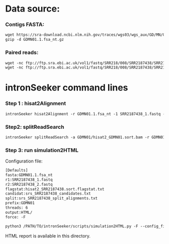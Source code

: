 Data source:
============

### Contigs FASTA: 

```diff
wget https://sra-download.ncbi.nlm.nih.gov/traces/wgs03/wgs_aux/GD/MN/GDMN01/GDMN01.1.fsa_nt.gz
gzip -d GDMN01.1.fsa_nt.gz
```

### Paired reads:

```diff
wget -nc ftp://ftp.sra.ebi.ac.uk/vol1/fastq/SRR218/008/SRR2187438/SRR2187438_1.fastq.gz
wget -nc ftp://ftp.sra.ebi.ac.uk/vol1/fastq/SRR218/008/SRR2187438/SRR2187438_2.fastq.gz

```

intronSeeker command lines
============================

### Step 1 : hisat2Alignment

```diff
intronSeeker hisat2Alignment -r GDMN01.1.fsa_nt -1 SRR2187438_1.fastq -2 SRR2187438_2.fastq --prefix GDMN01 -o GDMN01 -t 12
```

### Step2: splitReadSearch

```diff
intronSeeker splitReadSearch -a GDMN01/hisat2_GDMN01.sort.bam -r GDMN01.1.fsa_nt --prefix GDMN01 --output splitReadSearch_GDMN01
```

### Step 3: run simulation2HTML

Configuration file:

```diff
[Defaults]
fasta:GDMN01.1.fsa_nt
r1:SRR2187438_1.fastq
r2:SRR2187438_2.fastq
flagstat:hisat2_SRR2187438.sort.flagstat.txt
candidat:srs_SRR2187438_candidates.txt
split:srs_SRR2187438_split_alignments.txt
prefix:GDMN01
threads: 6                
output:HTML/
force: -F
```


```diff
python3 /PATH/TO/intronSeeker/scripts/simulation2HTML.py -F --config_file  SRR2187438.cfg;

```

HTML report is available in this directory.

